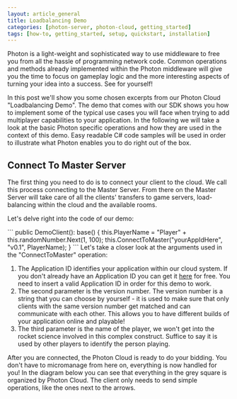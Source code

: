 ```yaml
---
layout: article_general
title: Loadbalancing Demo
categories: [photon-server, photon-cloud, getting_started]
tags: [how-to, getting_started, setup, quickstart, installation]
---
```


<p>
Photon is a light-weight and sophisticated way to use middleware to free you from all the hassle of programming network code. Common operations and methods already implemented within the Photon middleware will give you the time to focus on gameplay logic and the more interesting aspects of turning your idea into a success. See for yourself!
</p>
<p>
In this post we'll show you some chosen excerpts from our Photon Cloud "Loadbalancing Demo". The demo that comes with our SDK shows you how to implement some of the typical use cases you will face when trying to add multiplayer capabilities to your application. In the following we will take a look at the basic Photon specific operations and how they are used in the context of this demo. Easy readable C# code samples will be used in order to illustrate what Photon enables you to do right out of the box.
</p>                 
    			
<h2>Connect To Master Server</h2>
<p><!-- prevent sub-headline styles h*+h* -->
The first thing you need to do is to connect your client to the cloud. We call this process connecting to the Master Server. From there on the Master Server will take care of all the clients' transfers to game servers, load-balancing within the cloud and the available rooms.
</p>
<p>
Let's delve right into the code of our demo:
</p>
```
public DemoClient(): base()
{
  this.PlayerName = "Player" + this.randomNumber.Next(1, 100);
  this.ConnectToMaster("yourAppIdHere", 
                       "v0.1", 
                       PlayerName); 
}
```
Let's take a closer look at the arguments used in the "ConnectToMaster" operation:

1. The Application ID identifies your application within our cloud system. If you don't already have an Application ID you can get it <a href="https://www.exitgames.com/Download/Photon">here</a> for free. You need to insert a valid Application ID in order for this demo to work.
2. The second parameter is the version number. The version number is a string that you can choose by yourself - it is used to make sure that only clients with the same version number get matched and can communicate with each other. This allows you to have different builds of your application online and playable!
3. The third parameter is the name of the player, we won't get into the rocket science involved in this complex construct. Suffice to say it is used by other players to identify the person playing.

After you are connected, the Photon Cloud is ready to do your bidding. You don't have to micromanage from here on, everything is now handled for you! In the diagram below you can see that everything in the grey square is organized by Photon Cloud. The client only needs to send simple operations, like the ones next to the arrows.  			


